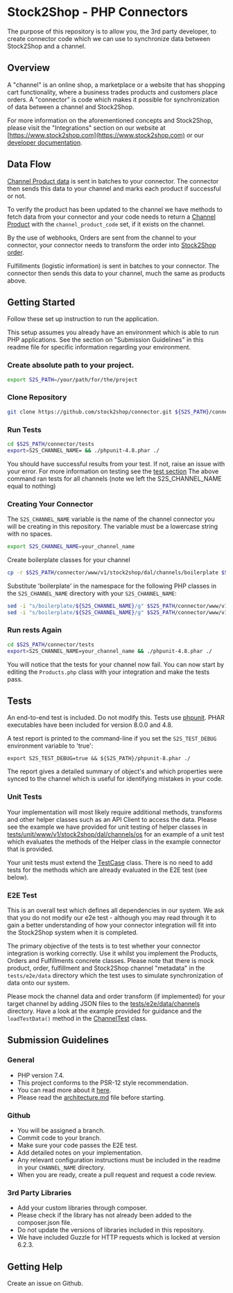 # Stock2Shop - PHP Connectors

The purpose of this repository is to allow you, the 3rd party developer, to create connector code which we can use to
synchronize data between Stock2Shop and a channel.

## Overview

A "channel" is an online shop, a marketplace or a website that has shopping cart functionality, where a business trades
products and customers place orders. A "connector" is code which makes it possible for synchronization of data between a
channel and Stock2Shop.

For more information on the aforementioned concepts and Stock2Shop, please visit the "Integrations" section on our
website at [https://www.stock2shop.com](https://www.stock2shop.com) or our
[developer documentation](https://docs.stock2shop.com).

## Data Flow

[Channel Product data](www/v1/stock2shop/vo/ChannelProduct.php) is sent in batches to your connector. The connector then
sends this data to your channel and marks each product if successful or not.

To verify the product has been updated to the channel we have methods to fetch data from your connector and your code
needs to return a [Channel Product](www/v1/stock2shop/vo/ChannelProduct.php)
with the `channel_product_code` set, if it exists on the channel.

By the use of webhooks, Orders are sent from the channel to your connector, your connector needs to transform the order
into [Stock2Shop order](www/v1/stock2shop/vo/SystemOrder.php).

Fulfillments (logistic information) is sent in batches to your connector. The connector then sends this data to your
channel, much the same as products above.

## Getting Started

Follow these set up instruction to run the application.

This setup assumes you already have an environment which is able to run PHP applications. See the section on "Submission
Guidelines" in this readme file for specific information regarding your environment.

### Create absolute path to your project.

```bash
export S2S_PATH=/your/path/for/the/project
```

### Clone Repository

```bash
git clone https://github.com/stock2shop/connector.git ${S2S_PATH}/connector
```

### Run Tests

```bash
cd $S2S_PATH/connector/tests
export=S2S_CHANNEL_NAME= && ./phpunit-4.8.phar ./
```

You should have successful results from your test.
If not, raise an issue with your error.
For more information on testing see the [test section](#tests)
The above command ran tests for all channels (note we left the S2S_CHANNEL_NAME equal to nothing)

### Creating Your Connector

The `S2S_CHANNEL_NAME` variable is the name of the channel connector you will be creating in this repository. The
variable must be a lowercase string with no spaces.

```bash
export S2S_CHANNEL_NAME=your_channel_name
```

Create boilerplate classes for your channel

```bash
cp -r $S2S_PATH/connector/www/v1/stock2shop/dal/channels/boilerplate $S2S_PATH/connector/www/v1/stock2shop/dal/channels/$S2S_CHANNEL_NAME 
```

Substitute 'boilerplate' in the namespace for the following PHP classes in the `S2S_CHANNEL_NAME` directory with your `S2S_CHANNEL_NAME`:

```bash
sed -i "s/boilerplate/${S2S_CHANNEL_NAME}/g" $S2S_PATH/connector/www/v1/stock2shop/dal/channels/$S2S_CHANNEL_NAME/Creator.php
sed -i "s/boilerplate/${S2S_CHANNEL_NAME}/g" $S2S_PATH/connector/www/v1/stock2shop/dal/channels/$S2S_CHANNEL_NAME/Products.php  
```
 
### Run rests Again

```bash
cd $S2S_PATH/connector/tests
export=S2S_CHANNEL_NAME=your_channel_name && ./phpunit-4.8.phar ./
```

You will notice that the tests for your channel now fail.
You can now start by editing the `Products.php` class with your integration and make the tests pass.

## Tests

An end-to-end test is included. Do not modify this. Tests use [phpunit](https://devdocs.io/phpunit~8/). PHAR
executables have been included for version 8.0.0 and 4.8.

A test report is printed to the command-line if you set the `S2S_TEST_DEBUG` environment variable to 'true':

```shell
export S2S_TEST_DEBUG=true && ${S2S_PATH}/phpunit-8.phar ./
```

The report gives a detailed summary of object's and which properties were synced to the channel which is useful for
identifying mistakes in your code.

### Unit Tests

Your implementation will most likely require additional methods, transforms and other helper classes such as an API
Client to access the data. Please see the example we have provided for unit testing of helper classes in
[tests/unit/www/v1/stock2shop/dal/channels/os](tests/unit/www/v1/stock2shop/dal/channels/os/HelperTest.php)
for an example of a unit test which evaluates the methods of the Helper class in the example connector that is provided.

Your unit tests must extend the [TestCase](tests/TestCase.php) class. There is no need to add tests for the methods
which are already evaluated in the E2E test (see below).

### E2E Test

This is an overall test which defines all dependencies in our system. We ask that you do not modify our e2e test -
although you may read through it to gain a better understanding of how your connector integration will fit into the
Stock2Shop system when it is completed.

The primary objective of the tests is to test whether your connector integration is working correctly. Use it whilst you
implement the Products, Orders and Fulfillments concrete classes. Please note that there is mock product, order,
fulfillment and Stock2Shop channel "metadata" in the `tests/e2e/data` directory which the test uses to simulate
synchronization of data onto our system.

Please mock the channel data and order transform (if implemented) for your target channel by adding JSON files to the
[tests/e2e/data/channels](tests/e2e/data/channels/) directory. Have a look at the example provided for guidance and the
`loadTestData()` method in the [ChannelTest](./tests/e2e/ChannelTest.php) class.

## Submission Guidelines

### General

- PHP version 7.4.
- This project conforms to the PSR-12 style recommendation.
- You can read more about it [here](https://www.php-fig.org/psr/psr-12/).
- Please read the [architecture.md](./architecture.md) file before starting.

### Github

- You will be assigned a branch.
- Commit code to your branch.
- Make sure your code passes the E2E test.
- Add detailed notes on your implementation.
- Any relevant configuration instructions must be included in the readme in your `CHANNEL_NAME` directory.
- When you are ready, create a pull request and request a code review.

### 3rd Party Libraries

- Add your custom libraries through composer.
- Please check if the library has not already been added to the composer.json file.
- Do not update the versions of libraries included in this repository.
- We have included Guzzle for HTTP requests which is locked at version 6.2.3.

## Getting Help

Create an issue on Github.